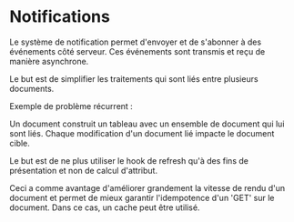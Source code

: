 # Notifications

Le système de notification permet d'envoyer et de s'abonner à des événements
côté serveur. Ces événements sont transmis et reçu de manière asynchrone.

Le but est de simplifier les traitements qui sont liés entre plusieurs documents.

Exemple de problème récurrent :

Un document construit un tableau avec un ensemble de document qui lui sont liés.
Chaque modification d'un document lié impacte le document cible.

Le but est de ne plus utiliser le hook de refresh qu'à des fins de présentation
et non de calcul d'attribut.

Ceci a comme avantage d'améliorer grandement la vitesse de rendu d'un document
et permet de mieux garantir l'idempotence d'un 'GET' sur le document. Dans ce
cas, un cache peut être utilisé.
